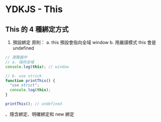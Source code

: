 # YDKJS - This

## This 的 4 種綁定方式

1. 預設綁定
   原則：
   a. this 預設會指向全域 window
   b. 用嚴謹模式 this 會是 undefined

```js
// 瀏覽器中
// a. 指向全域
console.log(this); // window

// b. use strick
function printThis() {
  "use strict";
  console.log(this);
}

printThis(); // undefined
```

、隱含綁定、明確綁定和 new 綁定
